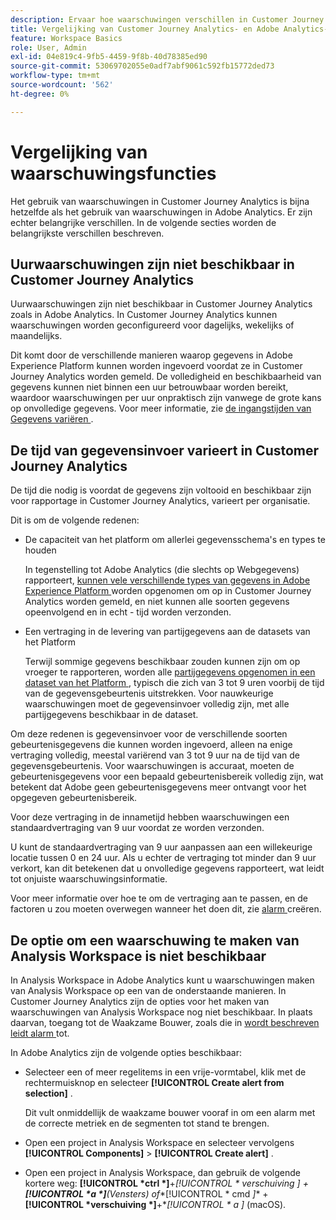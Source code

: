 ```yaml
---
description: Ervaar hoe waarschuwingen verschillen in Customer Journey Analytics met Adobe Analytics
title: Vergelijking van Customer Journey Analytics- en Adobe Analytics-functies voor waarschuwingen
feature: Workspace Basics
role: User, Admin
exl-id: 04e819c4-9fb5-4459-9f8b-40d78385ed90
source-git-commit: 53069702055e0adf7abf9061c592fb15772ded73
workflow-type: tm+mt
source-wordcount: '562'
ht-degree: 0%

---
```


# Vergelijking van waarschuwingsfuncties

Het gebruik van waarschuwingen in Customer Journey Analytics is bijna hetzelfde als het gebruik van waarschuwingen in Adobe Analytics. Er zijn echter belangrijke verschillen. In de volgende secties worden de belangrijkste verschillen beschreven.

## Uurwaarschuwingen zijn niet beschikbaar in Customer Journey Analytics

Uurwaarschuwingen zijn niet beschikbaar in Customer Journey Analytics zoals in Adobe Analytics. In Customer Journey Analytics kunnen waarschuwingen worden geconfigureerd voor dagelijks, wekelijks of maandelijks.

Dit komt door de verschillende manieren waarop gegevens in Adobe Experience Platform kunnen worden ingevoerd voordat ze in Customer Journey Analytics worden gemeld. De volledigheid en beschikbaarheid van gegevens kunnen niet binnen een uur betrouwbaar worden bereikt, waardoor waarschuwingen per uur onpraktisch zijn vanwege de grote kans op onvolledige gegevens. Voor meer informatie, zie [ de ingangstijden van Gegevens variëren ](#data-ingestion-times-vary-in-customer-journey-analytics).

## De tijd van gegevensinvoer varieert in Customer Journey Analytics

De tijd die nodig is voordat de gegevens zijn voltooid en beschikbaar zijn voor rapportage in Customer Journey Analytics, varieert per organisatie.

Dit is om de volgende redenen:

* De capaciteit van het platform om allerlei gegevensschema&#39;s en types te houden

  In tegenstelling tot Adobe Analytics (die slechts op Webgegevens) rapporteert, [ kunnen vele verschillende types van gegevens in Adobe Experience Platform ](/help/data-ingestion/data-ingestion.md) worden opgenomen om op in Customer Journey Analytics worden gemeld, en niet kunnen alle soorten gegevens opeenvolgend en in echt - tijd worden verzonden.

* Een vertraging in de levering van partijgegevens aan de datasets van het Platform

  Terwijl sommige gegevens beschikbaar zouden kunnen zijn om op vroeger te rapporteren, worden alle [ partijgegevens opgenomen in een dataset van het Platform ](/help/data-ingestion/data-ingestion.md#ingest-and-use-batch-data.), typisch die zich van 3 tot 9 uren voorbij de tijd van de gegevensgebeurtenis uitstrekken. Voor nauwkeurige waarschuwingen moet de gegevensinvoer volledig zijn, met alle partijgegevens beschikbaar in de dataset. <!--3 to 9 hours is a sweet spot, what we are suggesting.  -->

Om deze redenen is gegevensinvoer voor de verschillende soorten gebeurtenisgegevens die kunnen worden ingevoerd, alleen na enige vertraging volledig, meestal variërend van 3 tot 9 uur na de tijd van de gegevensgebeurtenis. Voor waarschuwingen is accuraat, moeten de gebeurtenisgegevens voor een bepaald gebeurtenisbereik volledig zijn, wat betekent dat Adobe geen gebeurtenisgegevens meer ontvangt voor het opgegeven gebeurtenisbereik.

Voor deze vertraging in de innametijd hebben waarschuwingen een standaardvertraging van 9 uur voordat ze worden verzonden.

U kunt de standaardvertraging van 9 uur aanpassen aan een willekeurige locatie tussen 0 en 24 uur. Als u echter de vertraging tot minder dan 9 uur verkort, kan dit betekenen dat u onvolledige gegevens rapporteert, wat leidt tot onjuiste waarschuwingsinformatie.

Voor meer informatie over hoe te om de vertraging aan te passen, en de factoren u zou moeten overwegen wanneer het doen dit, zie [ alarm ](/help/components/c-intelligent-alerts/alert-builder.md) creëren.

<!-- Starting with "However," the rest of this information should probably go into the actual documentation where we document the option to adjust the delay. -->

## De optie om een waarschuwing te maken van Analysis Workspace is niet beschikbaar

In Analysis Workspace in Adobe Analytics kunt u waarschuwingen maken van Analysis Workspace op een van de onderstaande manieren. In Customer Journey Analytics zijn de opties voor het maken van waarschuwingen van Analysis Workspace nog niet beschikbaar. In plaats daarvan, toegang tot de Waakzame Bouwer, zoals die in [ wordt beschreven leidt alarm ](/help/components/c-intelligent-alerts/alert-builder.md) tot.

In Adobe Analytics zijn de volgende opties beschikbaar:

* Selecteer een of meer regelitems in een vrije-vormtabel, klik met de rechtermuisknop en selecteer **[!UICONTROL Create alert from selection]** .

  Dit vult onmiddellijk de waakzame bouwer vooraf in om een alarm met de correcte metriek en de segmenten tot stand te brengen.

* Open een project in Analysis Workspace en selecteer vervolgens **[!UICONTROL Components]** > **[!UICONTROL Create alert]** .

* Open een project in Analysis Workspace, dan gebruik de volgende kortere weg: **[!UICONTROL *ctrl *]**+**[!UICONTROL * verschuiving *]** + **[!UICONTROL *a *]**(Vensters) of**[!UICONTROL * cmd *]** + **[!UICONTROL *verschuiving *]**+**[!UICONTROL * a *]** (macOS).
